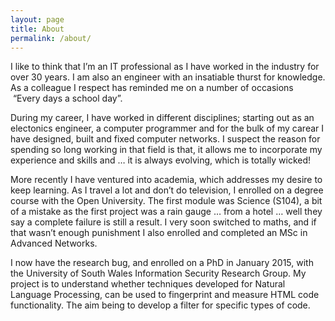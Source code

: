 ```yaml
---
layout: page
title: About
permalink: /about/
---
```


<p>I like to think that I’m an IT professional as I have worked in the industry for over 30 years. I am also an engineer with an insatiable thurst for knowledge. As a 
colleague I respect has reminded me on a number of occasions &nbsp;“Every days a school day”.</p>

<p>During my career, I have worked in different disciplines; starting out as an electonics engineer, a computer programmer and for the bulk of my carear I have designed, 
built and fixed computer networks. I suspect the reason for spending so long working in that field is that, it allows me to incorporate my experience and skills 
and&nbsp;… it is always evolving, which is totally wicked!</p>

<p>More recently I have ventured into academia, which addresses my desire to keep learning. As I travel a lot and don’t do television, I enrolled on a degree course with 
the Open University. The first module was Science (S104), a bit of a mistake as the first project was a rain gauge&nbsp;… from a hotel&nbsp;… well they say a complete 
failure is still a result. I very soon switched to maths, and if that wasn’t enough punishment I also enrolled and completed an MSc in Advanced Networks.&nbsp;</p>

<p>I now have the research bug, and enrolled on a PhD in January 2015, with the University of South Wales Information Security Research Group. My project is to 
understand whether techniques developed for Natural Language Processing, can be used to fingerprint and measure HTML code functionality. The aim being to develop a 
filter for specific types of code.&nbsp;</p>

